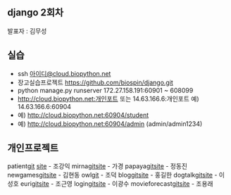 ## django 2회차
발표자 : 김무성

## 실습
- ssh 아이디@cloud.biopython.net
- 장고실습프로젝트 https://github.com/biospin/django.git
- python manage.py runserver 172.27.158.191:60901 ~ 608099
- http://cloud.biopython.net:개인포트 또는 14.63.166.6:개인포트   예) 14.63.166.6:60904
- 예) http://cloud.biopython.net:60904/student
- 예) http://cloud.biopython.net:60904/admin   (admin/admin1234)

## 개인프로젝트
patient[git](https://github.com/biospin/patient) [site](http://cloud.biopython.net:60904) - 조강익
mirna[git](https://github.com/biospin/mirna)[site](http://cloud.biopython.net:60901) - 가경
papaya[git](https://github.com/biospin/papaya)[site](http://cloud.biopython.net:60913) - 정동진
newgames[git](https://github.com/biospin/newgames)[site](http://cloud.biopython.net:60920) - 김현동
owl[git](https://github.com/biospin/owl) - 조덕
blog[git](https://github.com/biospin/blog)[site](http://cloud.biopython.net:60919) - 홍길한
dogtalk[git](https://github.com/biospin/dogtalk)[site](http://cloud.biopython.net:60910) - 이성호
euri[git](https://github.com/biospin/dogtalk)[site](http://cloud.biopython.net:60920) - 조근영
login[git](https://github.com/biospin/dogtalk)[site](http://cloud.biopython.net:60909) - 이광수
movieforecast[git](https://github.com/biospin/dogtalk)[site](http://cloud.biopython.net:60916) - 조용래




